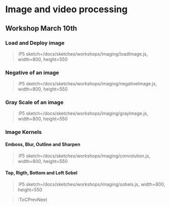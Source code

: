 # Image and video processing

## Workshop March 10th

### Load and Deploy image

> :P5 sketch=/docs/sketches/workshops/imaging/loadImage.js, width=800, height=550

### Negative of an image

> :P5 sketch=/docs/sketches/workshops/imaging/negativeImage.js, width=800, height=550

### Gray Scale of an image

> :P5 sketch=/docs/sketches/workshops/imaging/grayImage.js, width=800, height=550

### Image Kernels

#### Emboss, Blur, Outline and Sharpen

> :P5 sketch=/docs/sketches/workshops/imaging/convolution.js, width=800, height=550

#### Top, Rigth, Bottom and Left Sobel

> :P5 sketch=/docs/sketches/workshops/imaging/sobels.js, width=800, height=550

> :ToCPrevNext